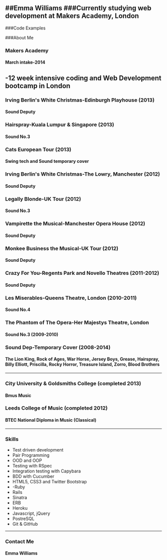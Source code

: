 ##Emma Williams
###Currently studying web development at Makers Academy, London
-------------------------------------------------------------------

###Code Examples

###About Me

### Makers Academy
#### March intake-2014

 -12 week intensive coding and Web Development bootcamp in London
--------------------------------------------------------------------
 
### Irving Berlin's White Christmas-Edinburgh Playhouse (2013)
#### Sound Deputy

### Hairspray-Kuala Lumpur & Singapore (2013)
#### Sound No.3

### Cats European Tour (2013)
#### Swing tech and Sound temporary cover

### Irving Berlin's White Christmas-The Lowry, Manchester (2012)
#### Sound Deputy

### Legally Blonde-UK Tour (2012)
#### Sound No.3 

### Vampirette the Musical-Manchester Opera House (2012)
#### Sound Deputy

### Monkee Business the Musical-UK Tour (2012)
#### Sound Deputy

### Crazy For You-Regents Park and Novello Theatres (2011-2012)
#### Sound Deputy

### Les Miserables-Queens Theatre, London (2010-2011)
#### Sound No.4

### The Phantom of The Opera-Her Majestys Theatre, London
#### Sound No.3 (2009-2010)

### Sound Dep-Temporary Cover (2008-2014)
#### The Lion King, Rock of Ages, War Horse, Jersey Boys, Grease, Hairspray, Billy Elliott, Priscilla, Rocky Horror, Treasure Island, Zorro, Blood Brothers


-------------------------------------------------------------
### City University & Goldsmiths College (completed 2013)
#### Bmus Music

### Leeds College of Music (completed 2012)
#### BTEC National Diploma in Music (Classical)

-------------------------------------------------------------

### Skills

- Test driven development
- Pair Programming 
- OOD and OOP
- Testing with RSpec
- Integration testing with Capybara
- BDD with Cucumber
- HTML5, CSS3 and Twitter Bootstrap
- -Ruby
- Rails
- Sinatra
- ERB
- Heroku
- Javascript, jQuery
- PostreSQL
- Git & GitHub

--------------------------------------------------------------

### Contact Me
#### Emma Williams 
